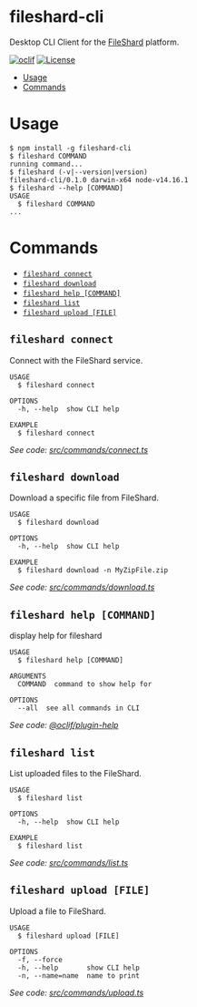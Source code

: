 fileshard-cli
=============

Desktop CLI Client for the [FileShard](https://github.com/AnjaloHettiarachchi/FileShard) platform.

[![oclif](https://img.shields.io/badge/cli-oclif-brightgreen.svg)](https://oclif.io)
[![License](https://img.shields.io/npm/l/fileshard-cli.svg)](https://github.com/AnjaloHettiarachchi/fileshard-cli/blob/main/package.json)

<!-- toc -->
* [Usage](#usage)
* [Commands](#commands)
<!-- tocstop -->
# Usage
<!-- usage -->
```sh-session
$ npm install -g fileshard-cli
$ fileshard COMMAND
running command...
$ fileshard (-v|--version|version)
fileshard-cli/0.1.0 darwin-x64 node-v14.16.1
$ fileshard --help [COMMAND]
USAGE
  $ fileshard COMMAND
...
```
<!-- usagestop -->
# Commands
<!-- commands -->
* [`fileshard connect`](#fileshard-connect)
* [`fileshard download`](#fileshard-download)
* [`fileshard help [COMMAND]`](#fileshard-help-command)
* [`fileshard list`](#fileshard-list)
* [`fileshard upload [FILE]`](#fileshard-upload-file)

## `fileshard connect`

Connect with the FileShard service.

```
USAGE
  $ fileshard connect

OPTIONS
  -h, --help  show CLI help

EXAMPLE
  $ fileshard connect
```

_See code: [src/commands/connect.ts](https://github.com/AnjaloHettiarachchi/fileshard-cli/blob/v0.1.0/src/commands/connect.ts)_

## `fileshard download`

Download a specific file from FileShard.

```
USAGE
  $ fileshard download

OPTIONS
  -h, --help  show CLI help

EXAMPLE
  $ fileshard download -n MyZipFile.zip
```

_See code: [src/commands/download.ts](https://github.com/AnjaloHettiarachchi/fileshard-cli/blob/v0.1.0/src/commands/download.ts)_

## `fileshard help [COMMAND]`

display help for fileshard

```
USAGE
  $ fileshard help [COMMAND]

ARGUMENTS
  COMMAND  command to show help for

OPTIONS
  --all  see all commands in CLI
```

_See code: [@oclif/plugin-help](https://github.com/oclif/plugin-help/blob/v3.2.2/src/commands/help.ts)_

## `fileshard list`

List uploaded files to the FileShard.

```
USAGE
  $ fileshard list

OPTIONS
  -h, --help  show CLI help

EXAMPLE
  $ fileshard list
```

_See code: [src/commands/list.ts](https://github.com/AnjaloHettiarachchi/fileshard-cli/blob/v0.1.0/src/commands/list.ts)_

## `fileshard upload [FILE]`

Upload a file to FileShard.

```
USAGE
  $ fileshard upload [FILE]

OPTIONS
  -f, --force
  -h, --help       show CLI help
  -n, --name=name  name to print
```

_See code: [src/commands/upload.ts](https://github.com/AnjaloHettiarachchi/fileshard-cli/blob/v0.1.0/src/commands/upload.ts)_
<!-- commandsstop -->

